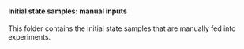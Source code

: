#### Initial state samples: manual inputs

This folder contains the initial state samples that are manually fed into experiments.